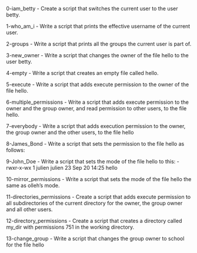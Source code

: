 0-iam_betty - Create a script that switches the current user to the user betty.

1-who_am_i - Write a script that prints the effective username of the current user.

2-groups - Write a script that prints all the groups the current user is part of.

3-new_owner - Write a script that changes the owner of the file hello to the user betty.

4-empty - Write a script that creates an empty file called hello.

5-execute - Write a script that adds execute permission to the owner of the file hello.

6-multiple_permissions - Write a script that adds execute permission to the owner and the group owner, and read permission to other users, to the file hello.

7-everybody - Write a script that adds execution permission to the owner, the group owner and the other users, to the file hello

8-James_Bond - Write a script that sets the permission to the file hello as follows:

9-John_Doe - Write a script that sets the mode of the file hello to this: -rwxr-x-wx 1 julien julien 23 Sep 20 14:25 hello

10-mirror_permissions - Write a script that sets the mode of the file hello the same as olleh’s mode.

11-directories_permissions - Create a script that adds execute permission to all subdirectories of the current directory for the owner, the group owner and all other users.

12-directory_permissions - Create a script that creates a directory called my_dir with permissions 751 in the working directory.

13-change_group - Write a script that changes the group owner to school for the file hello

